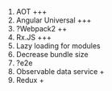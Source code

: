 1. AOT +++
2. Angular Universal +++
3. ?Webpack2 ++
4. Rx.JS +++
5. Lazy loading for modules
6. Decrease bundle size
7. ?e2e
8. Observable data service +
9. Redux +